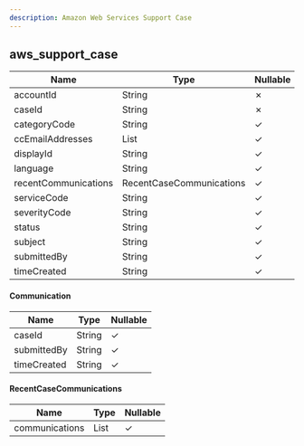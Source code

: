 ```yaml
---
description: Amazon Web Services Support Case
---
```

aws_support_case
----------------

| **Name**             | **Type**                 | **Nullable** |
| -------------------- | ------------------------ | ------------ |
| accountId            | String                   | &cross;      |
| caseId               | String                   | &cross;      |
| categoryCode         | String                   | &check;      |
| ccEmailAddresses     | List<String>             | &check;      |
| displayId            | String                   | &check;      |
| language             | String                   | &check;      |
| recentCommunications | RecentCaseCommunications | &check;      |
| serviceCode          | String                   | &check;      |
| severityCode         | String                   | &check;      |
| status               | String                   | &check;      |
| subject              | String                   | &check;      |
| submittedBy          | String                   | &check;      |
| timeCreated          | String                   | &check;      |

#### Communication
| **Name**    | **Type** | **Nullable** |
| ----------- | -------- | ------------ |
| caseId      | String   | &check;      |
| submittedBy | String   | &check;      |
| timeCreated | String   | &check;      |

#### RecentCaseCommunications
| **Name**       | **Type**            | **Nullable** |
| -------------- | ------------------- | ------------ |
| communications | List<Communication> | &check;      |

